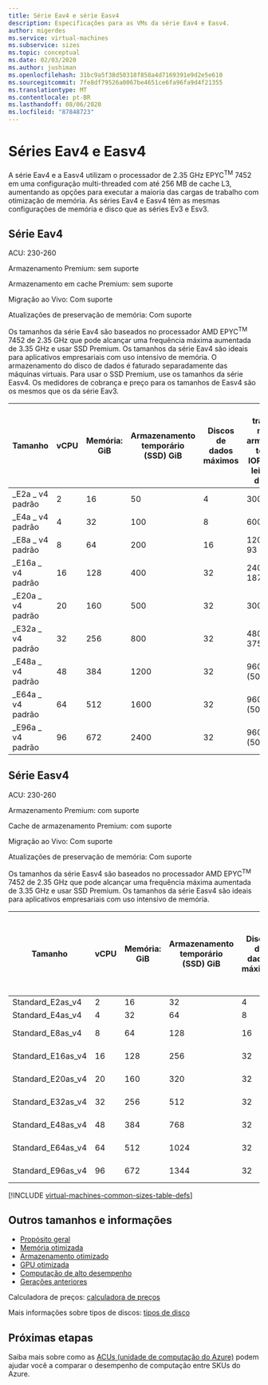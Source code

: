 ```yaml
---
title: Série Eav4 e série Easv4
description: Especificações para as VMs da série Eav4 e Easv4.
author: migerdes
ms.service: virtual-machines
ms.subservice: sizes
ms.topic: conceptual
ms.date: 02/03/2020
ms.author: jushiman
ms.openlocfilehash: 31bc9a5f38d50318f858a4d7169391e9d2e5e610
ms.sourcegitcommit: 7fe8df79526a0067be4651ce6fa96fa9d4f21355
ms.translationtype: MT
ms.contentlocale: pt-BR
ms.lasthandoff: 08/06/2020
ms.locfileid: "87848723"
---
```

# <a name="eav4-and-easv4-series"></a>Séries Eav4 e Easv4

A série Eav4 e a Easv4 utilizam o processador de 2.35 GHz EPYC<sup>TM</sup> 7452 em uma configuração multi-threaded com até 256 MB de cache L3, aumentando as opções para executar a maioria das cargas de trabalho com otimização de memória. As séries Eav4 e Easv4 têm as mesmas configurações de memória e disco que as séries Ev3 e Esv3.

## <a name="eav4-series"></a>Série Eav4

ACU: 230-260

Armazenamento Premium: sem suporte

Armazenamento em cache Premium: sem suporte

Migração ao Vivo: Com suporte

Atualizações de preservação de memória: Com suporte

Os tamanhos da série Eav4 são baseados no processador AMD EPYC<sup>TM</sup> 7452 de 2.35 GHz que pode alcançar uma frequência máxima aumentada de 3.35 GHz e usar SSD Premium. Os tamanhos da série Eav4 são ideais para aplicativos empresariais com uso intensivo de memória. O armazenamento do disco de dados é faturado separadamente das máquinas virtuais. Para usar o SSD Premium, use os tamanhos da série Easv4. Os medidores de cobrança e preço para os tamanhos de Easv4 são os mesmos que os da série Eav3.

| Tamanho | vCPU | Memória: GiB | Armazenamento temporário (SSD) GiB | Discos de dados máximos | Taxa de transferência máxima de armazenamento temporário: IOPS / MBps de leitura / MBps de gravação | Máximo de NICs | Largura de banda de rede esperada (Mbps) |
| -----|-----|-----|-----|-----|-----|-----|-----|
| \_E2a \_ v4 padrão|2|16|50|4|3000 / 46 / 23|2 | 1000 |
| \_E4a \_ v4 padrão|4|32|100|8|6000 / 93 / 46|2 | 2000 |
| \_E8a \_ v4 padrão|8|64|200|16|12000 / 187 / 93|4 | 4000 |
| \_E16a \_ v4 padrão|16|128|400|32|24000 / 375 / 187|8 | 8000 |
| \_E20a \_ v4 padrão|20|160|500|32|30000/468/234|8 | 10000 |
| \_E32a \_ v4 padrão|32|256|800|32|48000 / 750 / 375|8 | 16000 |
| \_E48a \_ v4 padrão|48|384|1200|32|96000/1000 (500)|8 | 24.000 |
| \_E64a \_ v4 padrão|64|512|1600|32|96000/1000 (500)|8 | 30000 |
| \_E96a \_ v4 padrão|96|672|2400|32|96000/1000 (500)|8 | 30000 |

## <a name="easv4-series"></a>Série Easv4

ACU: 230-260

Armazenamento Premium: com suporte

Cache de armazenamento Premium: com suporte

Migração ao Vivo: Com suporte

Atualizações de preservação de memória: Com suporte

Os tamanhos da série Easv4 são baseados no processador AMD EPYC<sup>TM</sup> 7452 de 2.35 GHz que pode alcançar uma frequência máxima aumentada de 3.35 GHz e usar SSD Premium. Os tamanhos da série Easv4 são ideais para aplicativos empresariais com uso intensivo de memória.

| Tamanho | vCPU | Memória: GiB | Armazenamento temporário (SSD) GiB | Discos de dados máximos | Taxa de transferência máxima de armazenamento temporário: IOPS / MBps (tamanho do cache em GiB) | Taxa de transferência máxima do disco não armazenado em cache: IOPS / MBps | Máximo de NICs | Largura de banda de rede esperada (MBps) |
|-----|-----|-----|-----|-----|-----|-----|-----|-----|
| Standard_E2as_v4|2|16|32|4|4000/32 (50)|3200/48|2 | 1000 |
| Standard_E4as_v4|4|32|64|8|8000/64 (100)|6400/96|2 | 2000 |
| Standard_E8as_v4|8|64|128|16|16000/128 (200)|12800/192|4 | 4000 |
| Standard_E16as_v4|16|128|256|32|32000/255 (400)|25600/384|8 | 8000 |
| Standard_E20as_v4|20|160|320|32|40000/320 (500)|32000/480|8 | 10000 |
| Standard_E32as_v4|32|256|512|32|64000/510 (800)|51200/768|8 | 16000 |
| Standard_E48as_v4|48|384|768|32|96000/1020 (1200)|76800/1148|8 | 24.000 |
| Standard_E64as_v4|64|512|1024|32|128000/1020 (1600)|80000/1200|8 | 30000 |
| Standard_E96as_v4|96|672|1344|32|192000/1020 (2400)|80000/1200|8 | 30000 |

[!INCLUDE [virtual-machines-common-sizes-table-defs](../../includes/virtual-machines-common-sizes-table-defs.md)]

## <a name="other-sizes-and-information"></a>Outros tamanhos e informações

- [Propósito geral](sizes-general.md)
- [Memória otimizada](sizes-memory.md)
- [Armazenamento otimizado](sizes-storage.md)
- [GPU otimizada](sizes-gpu.md)
- [Computação de alto desempenho](sizes-hpc.md)
- [Gerações anteriores](sizes-previous-gen.md)

Calculadora de preços: [calculadora de preços](https://azure.microsoft.com/pricing/calculator/)

Mais informações sobre tipos de discos: [tipos de disco](./linux/disks-types.md#ultra-disk)

## <a name="next-steps"></a>Próximas etapas

Saiba mais sobre como as [ACUs (unidade de computação do Azure)](acu.md) podem ajudar você a comparar o desempenho de computação entre SKUs do Azure.
